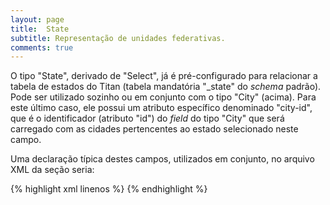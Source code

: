 ```yaml
---
layout: page
title:  State
subtitle: Representação de unidades federativas.
comments: true
---
```


O tipo "State", derivado de "Select", já é pré-configurado para relacionar a tabela de estados do Titan (tabela mandatória "_state" do *schema* padrão). Pode ser utilizado sozinho ou em conjunto com o tipo "City" (acima). Para este último caso, ele possui um atributo específico denominado "city-id", que é o identificador (atributo "id") do *field* do tipo "City" que será carregado com as cidades pertencentes ao estado selecionado neste campo.

Uma declaração típica destes campos, utilizados em conjunto, no arquivo XML da seção seria:

{% highlight xml linenos %}
<field type="State" column="state" label="State | pt_BR: Estado" value="MS" city-id="_CITY_" />
<field type="City" column="city" label="City | pt_BR: Município" uf="MS" id="_CITY_" />
{% endhighlight %}
